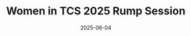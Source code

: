 ---
title: "Women in TCS 2025 Rump Session"
collection: talks
type: "Talk"
permalink:
venue: "UC-Berkeley Simnon's Institute"
duration: "3 minutes"
date: 2025-06-04
location: "Berkeley, CA, USA"
slidesurl: '/files/WIT-SLC.pdf'
excerpt: "Briefly presented recent work on sublinear algorithms for estimating SLC costs."
---
